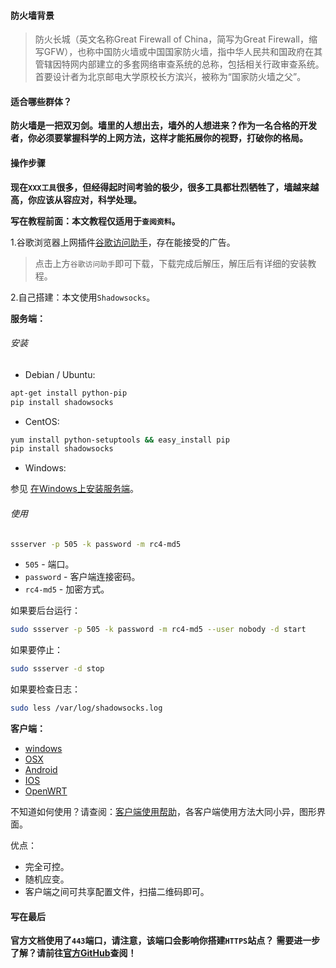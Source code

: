#### 防火墙背景

> 防火长城（英文名称Great Firewall of China，简写为Great Firewall，缩写GFW），也称中国防火墙或中国国家防火墙，指中华人民共和国政府在其管辖因特网内部建立的多套网络审查系统的总称，包括相关行政审查系统。首要设计者为北京邮电大学原校长方滨兴，被称为“国家防火墙之父”。

#### 适合哪些群体？

__防火墙是一把双刃剑。墙里的人想出去，墙外的人想进来？作为一名合格的开发者，你必须要掌握科学的上网方法，这样才能拓展你的视野，打破你的格局。__

#### 操作步骤

__现在`XXX工具`很多，但经得起时间考验的极少，很多工具都壮烈牺牲了，墙越来越高，你应该从容应对，科学处理。__

__写在教程前面：本文教程仅适用于`查阅资料`。__

1.谷歌浏览器上网插件[谷歌访问助手](http://www.ggfwzs.com/230/chrome.zip)，存在能接受的广告。

> 点击上方`谷歌访问助手`即可下载，下载完成后解压，解压后有详细的安装教程。

2.自己搭建：本文使用`Shadowsocks`。

__服务端：__

###### 安装

+ Debian / Ubuntu:

```bash
apt-get install python-pip
pip install shadowsocks
```

+ CentOS:

```bash
yum install python-setuptools && easy_install pip
pip install shadowsocks
```
+ Windows:

参见 [在Windows上安装服务端](https://github.com/shadowsocks/shadowsocks/wiki/Install-Shadowsocks-Server-on-Windows)。

###### 使用

```bash
ssserver -p 505 -k password -m rc4-md5
```

+ `505` - 端口。
+ `password` - 客户端连接密码。
+ `rc4-md5` - 加密方式。

如果要后台运行：  

```bash
sudo ssserver -p 505 -k password -m rc4-md5 --user nobody -d start
```

如果要停止：  

```bash
sudo ssserver -d stop
```

如果要检查日志：  

```bash
sudo less /var/log/shadowsocks.log
```

__客户端：__

+ [windows](https://github.com/shadowsocks/shadowsocks-windows/releases)
+ [OSX](https://github.com/shadowsocks/shadowsocks-iOS/releases)
+ [Android](https://github.com/shadowsocks/shadowsocks-android/releases)
+ [IOS](https://itunes.apple.com/us/app/shadowsocks/id665729974?ls=1&mt=8)
+ [OpenWRT](https://github.com/shadowsocks/openwrt-shadowsocks/releases)

不知道如何使用？请查阅：[客户端使用帮助](https://github.com/shadowsocks/shadowsocks-iOS/wiki/Shadowsocks-for-OSX-%E5%B8%AE%E5%8A%A9)，各客户端使用方法大同小异，图形界面。

优点：  

+ 完全可控。
+ 随机应变。
+ 客户端之间可共享配置文件，扫描二维码即可。

#### 写在最后

__官方文档使用了`443`端口，请注意，该端口会影响你搭建`HTTPS`站点？__
__需要进一步了解？请前往[官方GitHub](https://github.com/shadowsocks)查阅！__